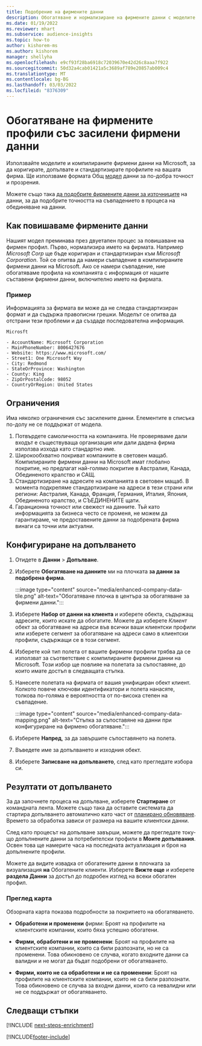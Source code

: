 ```yaml
---
title: Подобрение на фирмените данни
description: Обогатяване и нормализиране на фирмените данни с моделите на Microsoft.
ms.date: 01/19/2022
ms.reviewer: mhart
ms.subservice: audience-insights
ms.topic: how-to
author: kishorem-ms
ms.author: kishorem
manager: shellyha
ms.openlocfilehash: e9cf93f28ba6918c72039670e42d26c8aaa7f922
ms.sourcegitcommit: 50d32a4cab01421a5c3689af789e20857ab009c4
ms.translationtype: MT
ms.contentlocale: bg-BG
ms.lasthandoff: 03/03/2022
ms.locfileid: "8376309"
---
```

# <a name="enrichment-of-company-profiles-with-enhanced-company-data"></a>Обогатяване на фирмените профили със засилени фирмени данни

Използвайте моделите и компилираните фирмени данни на Microsoft, за да коригирате, допълвате и стандартизирате профилите на вашата фирма. Ще използваме формата Общ [модел](/common-data-model/schema/core/applicationcommon/account) данни за по-добра точност и прозрения.

Можете също така [да подобрите фирмените данни за източниците](data-sources-enrichment.md) на данни, за да подобрите точността на съвпадението в процеса на обединяване на данни. 

## <a name="how-we-enhance-company-data"></a>Как повишаваме фирмените данни

Нашият модел преминава през двуетапен процес за повишаване на фирмен профил. Първо, нормализира името на фирмата. Например *Microsoft Corp* ще бъде коригиран и стандартизиран към *Microsoft Corporation*. Той се опитва да намери съвпадение в компилираните фирмени данни на Microsoft. Ако се намери съвпадение, ние обогатяваме профила на компанията с информация от нашите съставени фирмени данни, включително името на фирмата.


### <a name="example"></a>Пример

Информацията за фирмата ви може да не следва стандартизиран формат и да съдържа правописни грешки. Моделът се опитва да отстрани тези проблеми и да създаде последователна информация.

```Input
Microsft
```

```Output
- AccountName: Microsoft Corporation
- MainPhoneNumber: 8006427676
- Website: https://www.microsoft.com/
- Street1: One Microsoft Way
- City: Redmond
- StateOrProvince: Washington
- County: King
- ZipOrPostalCode: 98052
- CountryOrRegion: United States
```

## <a name="limitations"></a>Ограничения

Има няколко ограничения със засилените данни. Елементите в списъка по-долу не се поддържат от модела.

1.  Потвърдете самоличността на компанията. Не проверяваме дали входът е съществуваща организация или дали дадена фирма използва изхода като стандартно име.
2.  Широкообхватно покриват компаниите в световен мащаб. Компилираните фирмени данни на Microsoft имат глобално покритие, но предлагат най-голямо покритие в Австралия, Канада, Обединеното кралство и САЩ.
3.  Стандартизиране на адресите на компанията в световен мащаб. В момента подкрепяме стандартизиране на адреси в тези страни или региони: Австралия, Канада, Франция, Германия, Италия, Япония, Обединеното кралство, и СЪЕДИНЕНИТЕ щати.
4.  Гаранционна точност или свежест на данните. Тъй като информацията за бизнеса често се променя, не можем да гарантираме, че предоставените данни за подобрената фирма винаги са точни или актуални.

## <a name="configure-the-enrichment"></a>Конфигуриране на допълването

1. Отидете в **Данни** > **Допълване**.

1. Изберете **Обогатяване на данните** ми на плочката **за данни за подобрена фирма**.

   :::image type="content" source="media/enhanced-company-data-tile.png" alt-text="Обогатяване плочка в центъра за обогатяване за фирмени данни.":::

1. Изберете **Набор от данни на клиента** и изберете обекта, съдържащ адресите, които искате да обогатите. Можете да изберете *Клиент* обект за обогатяване на адреси във всички ваши клиентски профили или изберете сегмент за обогатяване на адреси само в клиентски профили, съдържащи се в този сегмент.

1. Изберете кой тип полета от вашите фирмени профили трябва да се използват за съответствие с компилираните фирмени данни на Microsoft. Този избор ще повлияе на полетата за съпоставяне, до които имате достъп в следващата стъпка.

1.  Нанесете полетата на фирмата от вашия унифициран обект клиент. Колкото повече ключови идентификатори и полета нанасяте, толкова по-голяма е вероятността от по-висока степен на съвпадение.

    :::image type="content" source="media/enhanced-company-data-mapping.png" alt-text="Стъпка за съпоставяне на данни при конфигуриране на фирмено обогатяване.":::

1. Изберете **Напред**, за да завършите съпоставянето на полета.

1. Въведете име за допълването и изходния обект.

1. Изберете **Записване на допълването**, след като прегледате избора си.

## <a name="enrichment-results"></a>Резултати от допълването

За да започнете процеса на допълване, изберете **Стартиране** от командната лента. Можете също така да оставите системата да стартира допълването автоматично като част от [планирано обновяване](system.md#schedule-tab). Времето за обработка зависи от размера на вашите клиентски данни.

След като процесът на допълване завърши, можете да прегледате току-що допълнените данни за потребителски профили в **Моите допълвания**. Освен това ще намерите часа на последната актуализация и броя на допълнените профили.

Можете да видите извадка от обогатените данни в плочката за визуализация **на** Обогатените клиенти. Изберете **Вижте още** и изберете **раздела Данни** за достъп до подробен изглед на всеки обогатен профил.

### <a name="overview-card"></a>Преглед карта

Обзорната карта показва подробности за покритието на обогатяването. 

* **Обработени и променени** фирми: Броят на профилите на клиентските компании, които бяха успешно обогатени.

* **Фирми, обработени и не променени**: Броят на профилите на клиентските компании, които са били разпознати, но не са променени. Това обикновено се случва, когато входните данни са валидни и не могат да бъдат подобрени от обогатяването.

* **Фирми, които не са обработени и не са променени**: Броят на профилите на клиентските компании, които не са били разпознати. Това обикновено се случва за входни данни, които са невалидни или не се поддържат от обогатяването.

## <a name="next-steps"></a>Следващи стъпки

[!INCLUDE [next-steps-enrichment](../includes/next-steps-enrichment.md)]

[!INCLUDE[footer-include](../includes/footer-banner.md)]

